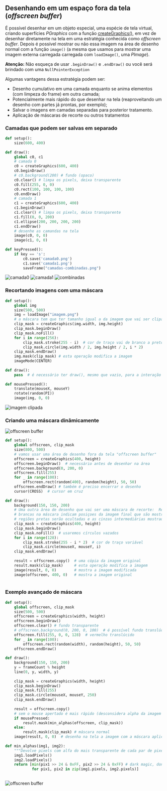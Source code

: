 ## Desenhando em um espaço fora da tela (*offscreen buffer*)

É possível desenhar em um objeto especial, uma espécie de tela virtual, criando superfícies *PGraphics* com a função [createGraphics()](https://py.processing.org/reference/createGraphics.html), em vez de desenhar diretamente na tela em uma estratégia conhecida como _offscreen buffer_. Depois é possível mostrar ou não essa imagem na área de desenho normal com a função `image()` (a mesma que usamos para mostrar uma imagem externa carregada carregada com `loadImage()`, uma *PImage*).

**Atenção:** Não esqueça de usar `.beginDraw()` e `.endDraw()` ou você será brindado com uma `NullPointerException`

Algumas vantagens dessa estratégia podem ser:
- Desenho cumulativo em uma camada enquanto se anima elementos (com limpeza do frame) em outra camada;
- Potencialmente mais rápido do que desenhar na tela (reaproveitando um desenho com partes já prontas, por exemplo);
- Salvar o imagens em camadas separadas para posterior tratamento.
- Aplicação de máscaras de recorte ou outros tratamentos

### Camadas que podem ser salvas em separado

```python
def setup():
    size(600, 400)
    
def draw():
    global c0, c1
    # camada 0
    c0 = createGraphics(600, 400)
    c0.beginDraw()
    # c0.background(200) # fundo (opaco)
    c0.clear() # limpa os pixels, deixa transparente
    c0.fill(255, 0, 0)
    c0.rect(100, 100, 100, 100)
    c0.endDraw()
    # camada 1
    c1 = createGraphics(600, 400)
    c1.beginDraw()
    c1.clear() # limpa os pixels, deixa transparente
    c1.fill(0, 0, 200)
    c1.ellipse(200, 200, 200, 200)
    c1.endDraw()
    # desenhe as camandas na tela
    image(c0, 0, 0)
    image(c1, 0, 0)
                    
def keyPressed():
    if key == 's':
        c0.save('camada0.png')
        c1.save('camada1.png')
        saveFrame("camadas-combinadas.png")
```
![camada0](https://user-images.githubusercontent.com/3694604/70395381-dc6f4280-19dc-11ea-8f64-fad20e2c0993.png)
![camada1](https://user-images.githubusercontent.com/3694604/70395382-dc6f4280-19dc-11ea-9d9b-d8a371a1c7d8.png)
![combinadas](https://user-images.githubusercontent.com/3694604/70395383-dd07d900-19dc-11ea-9671-4cf6eb2d510e.png)


### Recortando imagens com uma máscara


```python
def setup():
    global img
    size(500, 500)
    img = loadImage("imagem.png")
    # a máscara tem que ter tamanho igual a da imagem que vai ser clipada 
    clip_mask = createGraphics(img.width, img.height) 
    clip_mask.beginDraw()   
    clip_mask.noFill()
    for i in range(256):
        clip_mask.stroke(255 - i)  # cor de traço vai de branco a preto
        clip_mask.circle(img.width / 2, img.height / 2, i * 2)    
    clip_mask.endDraw()
    img.mask(clip_mask) # esta operação modifica a imagem
    imageMode(CENTER)                         
                                                                                                            
def draw():
    pass  # é necessário ter draw(), mesmo que vazio, para a interação com o mouse!
    
def mousePressed():
    translate(mouseX, mouseY)
    rotate(random(PI))
    image(img, 0, 0)
```

![imagem clipada](assets/image_mask.png)



### Criando uma máscara dinâmicamente

![offscreen buffer](assets/clipping_mask.gif)

```python
def setup():
    global offscreen, clip_mask
    size(800, 500)
    # vamos usar uma área de desenho fora da tela "offscreen buffer"
    offscreen = createGraphics(400, height) 
    offscreen.beginDraw()  # necessário antes de desenhar na área
    offscreen.background(0, 200, 0)
    offscreen.fill(255)  
    for _ in range(100):
        offscreen.rect(random(400), random(height), 50, 50)
    offscreen.endDraw() # também é preciso encerrar o desenho
    cursor(CROSS)  # cursor em cruz
                                         
def draw():
    background(150, 150, 200)
    # Uma outra área de desenho que vai ser uma máscara de recorte:  Regiões
    # brancas na máscara indicam posiçoes da imagem final que são mostradas,
    # regiões pretas serão ocultadas e as cinzas intermediárias mostradas translúcidas
    clip_mask = createGraphics(400, height)
    clip_mask.beginDraw()   
    clip_mask.noFill()  # usaremos círculos vazados
    for i in range(128):
        clip_mask.stroke(255 - i * 2)  # cor de traço variável
        clip_mask.circle(mouseX, mouseY, i)    
    clip_mask.endDraw() 
 
    result = offscreen.copy()  # uma cópia da imagem original
    result.mask(clip_mask)     # esta operação modifica a imagem
    image(result, 0, 0)        # mostra a imagem modificada
    image(offscreen, 400, 0)   # mostra a imagem original
    
```

### Exemplo avançado de máscara
```python
def setup():
    global offscreen, clip_mask
    size(500, 500)
    offscreen = createGraphics(width, height)
    offscreen.beginDraw()
    offscreen.clear() # fundo transparente
    # offscreen.background(0, 200, 0, 100)  # é possível fundo translúcido
    offscreen.fill(255, 0, 0, 128)  # vermelho translúcido
    for _ in range(100):
        offscreen.rect(random(width), random(height), 50, 50)
    offscreen.endDraw()
                                         
def draw():
    background(150, 150, 200)
    y = frameCount % height
    line(0, y, width, y)
    
    clip_mask = createGraphics(width, height)
    clip_mask.beginDraw()   
    clip_mask.fill(255)
    clip_mask.circle(mouseX, mouseY, 250)    
    clip_mask.endDraw()
 
    result = offscreen.copy()
    # sem o mouse apertado é mais rápido (desconsidera alpha da imagem original)
    if mousePressed:
        result.mask(min_alphas(offscreen, clip_mask))
    else:
        result.mask(clip_mask) # máscara normal
    image(result, 0, 0)  # desenha na tela a imagem com a máscara aplicada
 
def min_alphas(img1, img2):
    """Devolve pixels com alfa do mais transparente de cada par de pixels"""
    img1.loadPixels()
    img2.loadPixels()
    return [min(pix1 >> 24 & 0xFF, pix2 >> 24 & 0xFF) # dark magic, don't ask
            for pix1, pix2 in zip(img1.pixels, img2.pixels)]
    
``` 

![offscreen buffer](assets/offscreen_buffer.gif)
